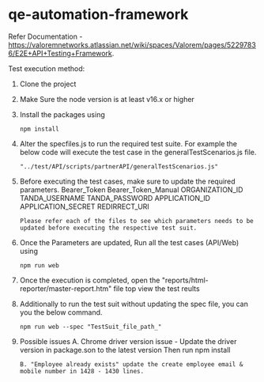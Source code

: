 # qe-automation-framework

Refer Documentation - https://valoremnetworks.atlassian.net/wiki/spaces/Valorem/pages/52297836/E2E+API+Testing+Framework.

Test execution method:

1. Clone the project

2. Make Sure the node version is at least v16.x or higher

3. Install the packages using 
       
       npm install

4. Alter the specfiles.js to run the required test suite. For example the below code will execute the test case in the generalTestScenarios.js file.

       "../test/API/scripts/partnerAPI/generalTestScenarios.js"

5. Before executing the test cases, make sure to update the required parameters. 
       Bearer_Token
       Bearer_Token_Manual
       ORGANIZATION_ID
       TANDA_USERNAME
       TANDA_PASSWORD
       APPLICATION_ID
       APPLICATION_SECRET
       REDIRRECT_URI

       Please refer each of the files to see which parameters needs to be updated before executing the respective test suit.

6. Once the Parameters are updated, Run all the test cases (API/Web) using 
       
       npm run web 

7. Once the execution is completed, open the "reports/html-reporter/master-report.htm" file top view the test reults

8. Additionally to run the test suit without updating the spec file, you can you the below command. 

       npm run web --spec "TestSuit_file_path_"

9. Possible issues
       A. Chrome driver version issue - 
              Update the driver version in package.son to the latest version
              Then run npm install
       
       B. "Employee already exists" update the create employee email & mobile number in 1428 - 1430 lines.